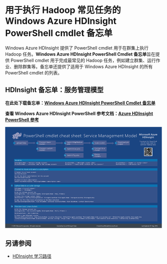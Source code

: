 <properties 
	pageTitle="HDInsight Hadoop PowerShell Cmdlet 备忘单 | Windows Azure" 
	description="一个可下载的 HDInsight Hadoop Powershell cmdlet 备忘单，可帮助你在 Azure HDInsight 中执行标准的 Hadoop 任务。"
	services="hdinsight" 
	documentationCenter="" 
	authors="nitinme" 
	manager="paulettm" 
	editor="cgronlun"/>

<tags 
	ms.service="hdinsight" 
	ms.date="08/07/2015" 
	wacn.date="10/03/2015"/>


# 用于执行 Hadoop 常见任务的 Windows Azure HDInsight PowerShell cmdlet 备忘单

Windows Azure HDInsight 提供了 PowerShell cmdlet 用于在群集上执行 Hadoop 任务。**Windows Azure HDInsight PowerShell Cmdlet 备忘单**旨在提供 PowerShell cmdlet 用于完成最常见的 Hadoop 任务，例如建立群集、运行作业、删除群集等。备忘单还提供了适用于 Windows Azure HDInsight 的所有 PowerShell cmdlet 的列表。

## HDInsight 备忘单：服务管理模型

**在此处下载备忘单：[Windows Azure HDInsight PowerShell Cmdlet 备忘单](http://download.microsoft.com/download/B/7/D/B7DBB509-164D-4343-9894-12D1FB053776/HDI_PowerShell_Cmdlet_CheatSheet.pdf)**

**查看 Windows Azure HDInsight PowerShell 参考文档：[Azure HDInsight PowerShell 参考](https://msdn.microsoft.com/library/azure/dn858087.aspx)**

![用于执行 Hadoop 常见任务的 HDInsight PowerShell Cmdlet 备忘单](./media/hdinsight-hadoop-powershell-cmdlet-cheat-sheet/HDI.PowerShell.Cmdlet.CheatSheet.png)


## 另请参阅

* [HDInsight 学习路径](http://azure.microsoft.com/documentation/learning-paths/hdinsight-self-guided-hadoop-training/)

<!---HONumber=71-->